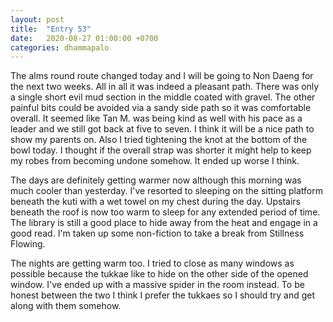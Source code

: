 ```yaml
---
layout: post
title:  "Entry 53"
date:   2020-08-27 01:00:00 +0700
categories: dhammapalo
---
```

The alms round route changed today and I will be going to Non Daeng for the next two weeks. All in all it was indeed a pleasant path. There was only a single short evil mud section in the middle coated with gravel. The other painful bits could be avoided via a sandy side path so it was comfortable overall. It seemed like Tan M. was being kind as well with his pace as a leader and we still got back at five to seven. I think it will be a nice path to show my parents on. Also I tried tightening the knot at the bottom of the bowl today. I thought if the overall strap was shorter it might help to keep my robes from becoming undone somehow. It ended up worse I think.

The days are definitely getting warmer now although this morning was much cooler than yesterday. I've resorted to sleeping on the sitting platform beneath the kuti with a wet towel on my chest during the day. Upstairs beneath the roof is now too warm to sleep for any extended period of time. The library is still a good place to hide away from the heat and engage in a good read. I'm taken up some non-fiction to take a break from Stillness Flowing.

The nights are getting warm too. I tried to close as many windows as possible because the tukkae like to hide on the other side of the opened window. I've ended up with a massive spider in the room instead. To be honest between the two I think I prefer the tukkaes so I should try and get along with them somehow.